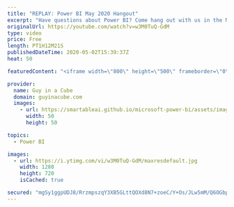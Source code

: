 ```yaml
---
title: "REPLAY: Power BI May 2020 Hangout"
excerpt: "Have questions about Power BI? Come hang out with us in the May 2020 edition of our monthly LIVE question and answer hangout.  📢 Become a member: https://guyinacu.be/membership   *******************  Want to take your Power BI skills to the next level? We have training courses available to help you"
originalUrl: https://youtube.com/watch?v=w3M0TuQ-GdM
type: video
price: Free
length: PT1H12M21S
publishedDateTime: 2020-05-02T15:39:37Z
heat: 50

featuredContent: "<iframe width=\"800\" height=\"500\" frameborder=\"0\" src=\"https://www.youtube.com/embed/w3M0TuQ-GdM\" allow=\"accelerometer; autoplay; encrypted-media; gyroscope; picture-in-picture\" allowfullscreen></iframe>"

provider:
  name: Guy in a Cube
  domain: guyinacube.com
  images:
    - url: https://smartableai.github.io/microsoft-power-bi/assets/images/organizations/guyinacube.com-50x50.jpg
      width: 50
      height: 50

topics:
  - Power BI

images:
  - url: https://i.ytimg.com/vi/w3M0TuQ-GdM/maxresdefault.jpg
    width: 1280
    height: 720
    isCached: true

secured: "mgSy1ggpUDJ8/RrzmpszqY3XB5GLttQOXd8N7+zoeC/Y+Os/JLw5mM/Q6OGbpDa45BhOMU+fKuaj3BwlpoEPpmALgK+EHa8K7qP1C0j2paXqreMJ1Cu9M2I02TzPw6kIY++X9p+MI369TVDGxg7N+Wzwjghh/zyOQfCN7HPAbm5TWGWLymZ7hI2fAGBSJd1wsKzj9KVV5bbZogszopFOeHmb0qdu1lA9nqJ+8PexrPe9f6cTkq5m1tTHRKqNxzobn3vc+tzjLf3OicDnfO73Rck0ymiYINPioRcp4FYxUDGlH/RPu6TflO+TGW0Av2gzgX1yNXaOxBgPKA1xv/rLyXY6atz21WWyRQI9Dz0jO8HQ/QlrGMPHsSqZ/wLWo5xkgBdjkPP1HYeuh68JkX1Qvw==;8frLZBF/s98ZD11JkJtfew=="
---
```


